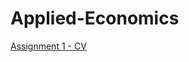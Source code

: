 # Applied-Economics
[Assignment 1 - CV](https://github.com/Leahna/Applied-Economics/blob/master/CV.md)
